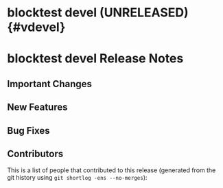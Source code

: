 blocktest devel (UNRELEASED)                                           {#vdevel}
===========================


blocktest devel Release Notes
============================

Important Changes
-----------------


New Features
------------


Bug Fixes
---------


Contributors
------------

This is a list of people that contributed to this release (generated from the
git history using `git shortlog -ens --no-merges`):

```
```
